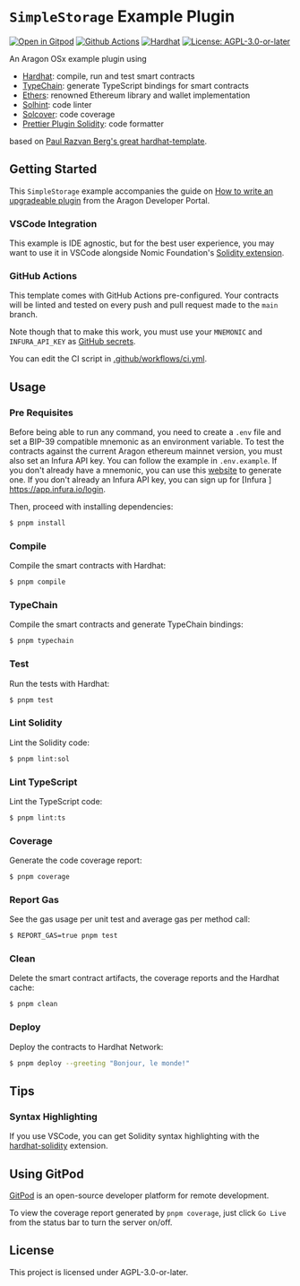 # `SimpleStorage` Example Plugin

[![Open in Gitpod][gitpod-badge]][gitpod] [![Github Actions][gha-badge]][gha] [![Hardhat][hardhat-badge]][hardhat] [![License: AGPL-3.0-or-later][license-badge]][license]

[gitpod]: https://gitpod.io/#https://github.com/aragon/simple-storage-example-plugin
[gitpod-badge]: https://img.shields.io/badge/Gitpod-Open%20in%20Gitpod-FFB45B?logo=gitpod
[gha]: https://github.com/aragon/simple-storage-example-plugin/actions
[gha-badge]: https://github.com/aragon/simple-storage-example-plugin/actions/workflows/ci.yml/badge.svg
[hardhat]: https://hardhat.org/
[hardhat-badge]: https://img.shields.io/badge/Built%20with-Hardhat-FFDB1C.svg
[license]: https://spdx.org/licenses/AGPL-3.0-or-later.html
[license-badge]: https://img.shields.io/badge/License-AGPL--3.0--or--later-blue

An Aragon OSx example plugin using

- [Hardhat](https://github.com/nomiclabs/hardhat): compile, run and test smart contracts
- [TypeChain](https://github.com/ethereum-ts/TypeChain): generate TypeScript bindings for smart contracts
- [Ethers](https://github.com/ethers-io/ethers.js/): renowned Ethereum library and wallet implementation
- [Solhint](https://github.com/protofire/solhint): code linter
- [Solcover](https://github.com/sc-forks/solidity-coverage): code coverage
- [Prettier Plugin Solidity](https://github.com/prettier-solidity/prettier-plugin-solidity): code formatter

based on [Paul Razvan Berg's great hardhat-template](https://github.com/PaulRBerg/hardhat-template).

## Getting Started

This `SimpleStorage` example accompanies the guide on [How to write an upgradeable plugin](https://devs.aragon.org/docs/osx/how-to-guides/plugin-development/upgradeable-plugin/) from the Aragon Developer Portal.

### VSCode Integration

This example is IDE agnostic, but for the best user experience, you may want to use it in VSCode alongside Nomic Foundation's [Solidity extension](https://marketplace.visualstudio.com/items?itemName=NomicFoundation.hardhat-solidity).

### GitHub Actions

This template comes with GitHub Actions pre-configured. Your contracts will be linted and tested on every push and pull request made to the `main` branch.

Note though that to make this work, you must use your `MNEMONIC` and `INFURA_API_KEY` as [GitHub secrets](https://docs.github.com/en/actions/security-guides/encrypted-secrets).

You can edit the CI script in [.github/workflows/ci.yml](./.github/workflows/ci.yml).

## Usage

### Pre Requisites

Before being able to run any command, you need to create a `.env` file and set a BIP-39 compatible mnemonic as an environment variable. To test the contracts against the current Aragon ethereum mainnet version, you must also set an Infura API key. You can follow the example in `.env.example`. If you don't already have a mnemonic, you can use this [website](https://iancoleman.io/bip39/) to generate one. If you don't already an Infura API key, you can sign up for [Infura ] https://app.infura.io/login.

Then, proceed with installing dependencies:

```sh
$ pnpm install
```

### Compile

Compile the smart contracts with Hardhat:

```sh
$ pnpm compile
```

### TypeChain

Compile the smart contracts and generate TypeChain bindings:

```sh
$ pnpm typechain
```

### Test

Run the tests with Hardhat:

```sh
$ pnpm test
```

### Lint Solidity

Lint the Solidity code:

```sh
$ pnpm lint:sol
```

### Lint TypeScript

Lint the TypeScript code:

```sh
$ pnpm lint:ts
```

### Coverage

Generate the code coverage report:

```sh
$ pnpm coverage
```

### Report Gas

See the gas usage per unit test and average gas per method call:

```sh
$ REPORT_GAS=true pnpm test
```

### Clean

Delete the smart contract artifacts, the coverage reports and the Hardhat cache:

```sh
$ pnpm clean
```

### Deploy

Deploy the contracts to Hardhat Network:

```sh
$ pnpm deploy --greeting "Bonjour, le monde!"
```

## Tips

### Syntax Highlighting

If you use VSCode, you can get Solidity syntax highlighting with the [hardhat-solidity](https://marketplace.visualstudio.com/items?itemName=NomicFoundation.hardhat-solidity) extension.

## Using GitPod

[GitPod](https://www.gitpod.io/) is an open-source developer platform for remote development.

To view the coverage report generated by `pnpm coverage`, just click `Go Live` from the status bar to turn the server on/off.

## License

This project is licensed under AGPL-3.0-or-later.
